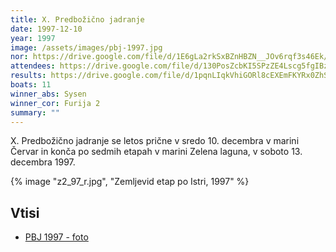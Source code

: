 ```yaml
---
title: X. Predbožično jadranje
date: 1997-12-10
year: 1997
image: /assets/images/pbj-1997.jpg
nor: https://drive.google.com/file/d/1E6gLa2rkSxBZnHBZN__JOv6rqf3s46Ek/view?usp=sharing
attendees: https://drive.google.com/file/d/130PosZcbKI5SPzZE4Lscg5fgIBzpD8JM/view?usp=sharing
results: https://drive.google.com/file/d/1pqnLIqkVhiGORl8cEXEmFKYRx0ZhSuYb/view?usp=sharing
boats: 11
winner_abs: Sysen
winner_cor: Furija 2
summary: ""
---
```


X. Predbožično jadranje se letos prične v sredo 10. decembra v marini Červar in konča po sedmih etapah v marini Zelena laguna, v soboto 13. decembra 1997.

{% image "z2_97_r.jpg", "Zemljevid etap po Istri, 1997" %}

## Vtisi
 - [PBJ 1997 - foto](https://photos.app.goo.gl/Ey1PJruAgP4ffbun9)
